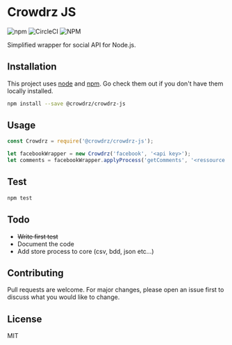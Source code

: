 # Crowdrz JS 

![npm](https://img.shields.io/npm/v/@crowdrz/crowdrz-js) ![CircleCI](https://img.shields.io/circleci/build/github/crowdrz/crowdrz-js/master) ![NPM](https://img.shields.io/npm/l/@crowdrz/crowdrz-js)

Simplified wrapper for social API for Node.js.

## Installation

This project uses [node](http://nodejs.org/) and [npm](https://npmjs.com/). Go check them out if you don't have them locally installed.

```bash
npm install --save @crowdrz/crowdrz-js
```

## Usage

```javascript
const Crowdrz = require('@crowdrz/crowdrz-js');

let facebookWrapper = new Crowdrz('facebook', '<api key>');
let comments = facebookWrapper.applyProcess('getComments', '<ressource id>');
```

## Test

```bash
npm test
```

## Todo

- ~~Write first test~~
- Document the code
- Add store process to core (csv, bdd, json etc...)

## Contributing

Pull requests are welcome. For major changes, please open an issue first to discuss what you would like to change.

## License
MIT
